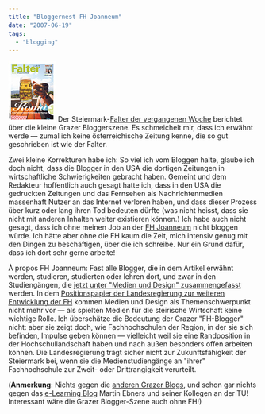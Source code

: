 ```yaml
---
title: "Bloggernest FH Joanneum"
date: "2007-06-19"
tags: 
  - "blogging"
---
```


[![2007_24](images/2007_24.jpg "2007_24")](http://www.falter.at/web/print/liste.php?issue_id=124 "Falter 24/2007") Der Steiermark-[Falter der vergangenen Woche](http://www.falter.at/web/print/liste.php?issue_id=124 "Falter 24/2007") berichtet über die kleine Grazer Bloggerszene. Es schmeichelt mir, dass ich erwähnt werde — zumal ich keine österreichische Zeitung kenne, die so gut geschrieben ist wie der Falter.

Zwei kleine Korrekturen habe ich: So viel ich vom Bloggen halte, glaube ich doch nicht, dass die Blogger in den USA die dortigen Zeitungen in wirtschaftliche Schwierigkeiten gebracht haben. Gemeint und dem Redakteur hoffentlich auch gesagt hatte ich, dass in den USA die gedruckten Zeitungen und das Fernsehen als Nachrichtenmedien massenhaft Nutzer an das Internet verloren haben, und dass dieser Prozess über kurz oder lang ihren Tod bedeuten dürfte (was nicht heisst, dass sie nicht mit anderen Inhalten weiter existieren können.) Ich habe auch nicht gesagt, dass ich ohne meinen Job an der [FH Joanneum](http://www.fh-joanneum.at/) nicht bloggen würde. Ich hätte aber ohne die FH kaum die Zeit, mich intensiv genug mit den Dingen zu beschäftigen, über die ich schreibe. Nur ein Grund dafür, dass ich dort sehr gerne arbeite!

À propos FH Joanneum: Fast alle Blogger, die in dem Artikel erwähnt werden, studieren, studierten oder lehren dort, und zwar in den Studiengängen, die [jetzt unter "Medien und Design" zusammengefasst](http://www.fh-joanneum.at/aw/home/~r/Studienangebot/?lan=de) werden. In dem [Positionspapier der Landesregierung zur weiteren Entwicklung der FH](http://www.stmk.gruene.at/themen.php?tid=46333) kommen Medien und Design als Themenschwerpunkt nicht mehr vor — als spielten Medien für die steirische Wirtschaft keine wichtige Rolle. Ich überschätze die Bedeutung der Grazer "FH-Blogger" nicht: aber sie zeigt doch, wie Fachhochschulen der Region, in der sie sich befinden, Impulse geben können — vielleicht weil sie eine Randposition in der Hochschullandschaft haben und nach außen besonders offen arbeiten können. Die Landesregierung trägt sicher nicht zur Zukunftsfähigkeit der Steiermark bei, wenn sie die Medienstudiengänge an "ihrer" Fachhochschule zur Zweit- oder Drittrangigkeit verurteilt.

(**Anmerkung**: Nichts gegen die [anderen Grazer Blogs](http://heinz.typepad.com/lostandfound/2007/04/wer_bloggt_in_g.html "LoF: Wer bloggt in Graz?"), und schon gar nichts gegen das [e-Learning Blog](http://elearningblog.tugraz.at/) Martin Ebners und seiner Kollegen an der TU! Interessant wäre die Grazer Blogger-Szene auch ohne FH!)

